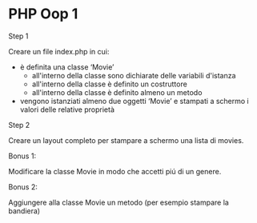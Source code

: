 # PHP Oop 1

Step 1

Creare un file index.php in cui:

- è definita una classe ‘Movie’
  - all'interno della classe sono dichiarate delle variabili d'istanza
  - all'interno della classe è definito un costruttore
  - all'interno della classe è definito almeno un metodo
- vengono istanziati almeno due oggetti ‘Movie’ e stampati a schermo i valori delle relative proprietà

Step 2

Creare un layout completo per stampare a schermo una lista di movies.

Bonus 1:

Modificare la classe Movie in modo che accetti piú di un genere.

Bonus 2:

Aggiungere alla classe Movie un metodo (per esempio stampare la bandiera)
